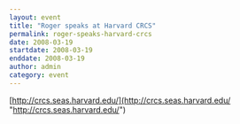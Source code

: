 ```yaml
---
layout: event
title: "Roger speaks at Harvard CRCS"
permalink: roger-speaks-harvard-crcs
date: 2008-03-19
startdate: 2008-03-19
enddate: 2008-03-19
author: admin
category: event
---
```


[http://crcs.seas.harvard.edu/](http://crcs.seas.harvard.edu/ "http://crcs.seas.harvard.edu/")

